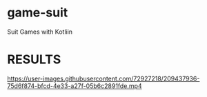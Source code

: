 # game-suit
Suit Games with Kotliin

# RESULTS

https://user-images.githubusercontent.com/72927218/209437936-75d6f874-bfcd-4e33-a27f-05b6c2891fde.mp4

